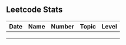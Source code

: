 ## Leetcode Stats

| Date | Name | Number | Topic | Level |
| ---- | ---- | ------ | ----- | ----- |
|      |      |        |       |       |
|      |      |        |       |       |
|      |      |        |       |       |
